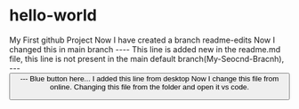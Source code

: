 # hello-world
My First github Project
Now I have created a branch readme-edits
Now I changed this in main branch
---- This line is added new in the readme.md file, this line is not present in the main default branch(My-Seocnd-Bracnh), 
--- <button id="Mybutoon" name="MyButton"/>
--- Blue button here...
I added this line from desktop 
Now I change this file from online.
Changing this file from the folder and open it vs code.
